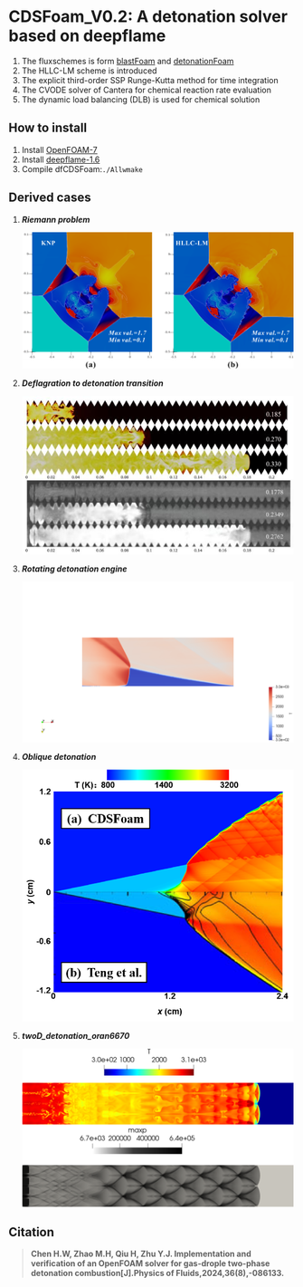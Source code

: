# CDSFoam_V0.2: A detonation solver based on deepflame
1. The fluxschemes is form [blastFoam](https://github.com/synthetik-technologies/blastfoam) and [detonationFoam](https://github.com/JieSun-pku/detonationFoam)
2. The HLLC-LM scheme is introduced
3. The explicit third-order SSP Runge-Kutta method for time integration
4. The CVODE solver of Cantera for chemical reaction rate evaluation
5. The dynamic load balancing (DLB) is used for chemical solution

## How to install
1. Install [OpenFOAM-7](https://openfoam.org/version/7/)
2. Install [deepflame-1.6](https://github.com/deepflameCFD/deepflame-dev)
3. Compile dfCDSFoam:```./Allwmake```

## Derived cases
1. ***Riemann problem***

   ![Riemann problem](https://github.com/ChenHuangwei/CDSFoam-deepflame/blob/master/Figs/Riemann.png)
2. ***Deflagration to detonation transition***

   ![DDT](https://github.com/ChenHuangwei/CDSFoam-deepflame/blob/master/Figs/DDT.png)
4. ***Rotating detonation engine***

   ![RDE](https://github.com/ChenHuangwei/CDSFoam-deepflame/blob/master/Figs/RDE.png)
6. ***Oblique detonation***

   ![ODW](https://github.com/ChenHuangwei/CDSFoam-deepflame/blob/master/Figs/ODW.png)
5. ***twoD_detonation_oran6670***

   ![twoD_detonation](https://github.com/ChenHuangwei/CDSFoam-deepflame/blob/master/example/twoD_detonation_6670/FIG.png)
## Citation
>**Chen H.W, Zhao M.H, Qiu H, Zhu Y.J. Implementation and verification of an OpenFOAM solver for gas-drople two-phase detonation combustion[J].Physics of Fluids,2024,36(8),-086133.**
